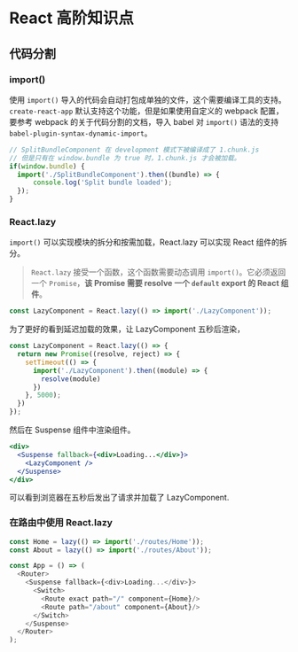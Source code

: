 # React 高阶知识点



## 代码分割

### import()

使用 `import()` 导入的代码会自动打包成单独的文件，这个需要编译工具的支持。`create-react-app` 默认支持这个功能，但是如果使用自定义的 webpack 配置，要参考 webpack 的关于代码分割的文档，导入 babel 对 `import()` 语法的支持 `babel-plugin-syntax-dynamic-import`。

```javascript
// SplitBundleComponent 在 development 模式下被编译成了 1.chunk.js 
// 但是只有在 window.bundle 为 true 时，1.chunk.js 才会被加载。
if(window.bundle) {
  import('./SplitBundleComponent').then((bundle) => {
      console.log('Split bundle loaded');
  });  
} 
```

### React.lazy

`import()` 可以实现模块的拆分和按需加载，React.lazy 可以实现 React 组件的拆分。

> `React.lazy` 接受一个函数，这个函数需要动态调用 `import()`。它必须返回一个 `Promise`，**该 Promise 需要 resolve 一个 `default` export 的 React 组件**。

```javascript
const LazyComponent = React.lazy(() => import('./LazyComponent'));
```

为了更好的看到延迟加载的效果，让 LazyComponent 五秒后渲染，

```javascript
const LazyComponent = React.lazy(() => {
  return new Promise((resolve, reject) => {
    setTimeout(() => {
      import('./LazyComponent').then((module) => {
        resolve(module)
      })
    }, 5000);
  })
});
```

然后在 Suspense 组件中渲染组件。

```javascriptreact
<div>
  <Suspense fallback={<div>Loading...</div>}>
  	<LazyComponent />
  </Suspense>
</div>
```

可以看到浏览器在五秒后发出了请求并加载了 LazyComponent.

### 在路由中使用 React.lazy

```javascript
const Home = lazy(() => import('./routes/Home'));
const About = lazy(() => import('./routes/About'));

const App = () => (
  <Router>
    <Suspense fallback={<div>Loading...</div>}>
      <Switch>
        <Route exact path="/" component={Home}/>
        <Route path="/about" component={About}/>
      </Switch>
    </Suspense>
  </Router>
);
```



